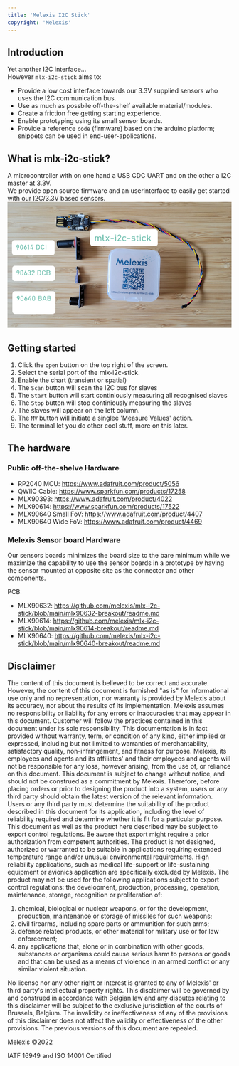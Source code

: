 ```yaml
---
title: 'Melexis I2C Stick'
copyright: 'Melexis'
---
```


## Introduction

Yet another I2C interface...  
However `mlx-i2c-stick` aims to:  
- Provide a low cost interface towards our 3.3V supplied sensors who uses the I2C communication bus.
- Use as much as possbile off-the-shelf available material/modules.
- Create a friction free getting starting experience. 
- Enable prototyping using its small sensor boards.
- Provide a reference `code` (firmware) based on the arduino platform; snippets can be used in end-user-applications.

## What is mlx-i2c-stick?

A microcontroller with on one hand a USB CDC UART and on the other a I2C master at 3.3V.  
We provide open source firmware and an userinterface to easily get started with our I2C/3.3V based sensors.
![](assets/mlx-i2c-stick-overview.png)

## Getting started

1. Click the `open` button on the top right of the screen.
1. Select the serial port of the mlx-i2c-stick.
1. Enable the chart (transient or spatial)
1. The `Scan` button will scan the I2C bus for slaves
1. The `Start` button will start continiously measuring all recognised slaves
1. The `Stop` button will stop continiously measuring the slaves
1. The slaves will appear on the left column.
1. The `MV` button will initiate a singlee 'Measure Values' action.
1. The terminal let you do other cool stuff, more on this later.

## The hardware

### Public off-the-shelve Hardware

- RP2040 MCU: https://www.adafruit.com/product/5056
- QWIIC Cable: https://www.sparkfun.com/products/17258
- MLX90393: https://www.adafruit.com/product/4022
- MLX90614: https://www.sparkfun.com/products/17522
- MLX90640 Small FoV: https://www.adafruit.com/product/4407
- MLX90640 Wide FoV: https://www.adafruit.com/product/4469

### Melexis Sensor board Hardware

Our sensors boards minimizes the board size to the bare minimum while we maximize the capability to use the sensor boards in a prototype by having the sensor mounted at opposite site as the connector and other components.

PCB:
- MLX90632: https://github.com/melexis/mlx-i2c-stick/blob/main/mlx90632-breakout/readme.md
- MLX90614: https://github.com/melexis/mlx-i2c-stick/blob/main/mlx90614-breakout/readme.md
- MLX90640: https://github.com/melexis/mlx-i2c-stick/blob/main/mlx90640-breakout/readme.md


## Disclaimer

<div class="text-light text-small">

The content of this document is believed to be correct and accurate. However, the content of this document is furnished "as is" for informational use only and no representation, nor warranty is provided by Melexis about its accuracy, nor about the results of its implementation. Melexis assumes no responsibility or liability for any errors or inaccuracies that may appear in this document. Customer will follow the practices contained in this document under its sole responsibility. This documentation is in fact provided without warranty, term, or condition of any kind, either implied or expressed, including but not limited to warranties of merchantability, satisfactory quality, non-infringement, and fitness for purpose. Melexis, its employees and agents and its affiliates' and their employees and agents will not be responsible for any loss, however arising, from the use of, or reliance on this document.
This document is subject to change without notice, and should not be construed as a commitment by Melexis. Therefore, before placing orders or prior to designing the product into a system, users or any third party should obtain the latest version of the relevant information.
Users or any third party must determine the suitability of the product described in this document for its application, including the level of reliability required and determine whether it is fit for a particular purpose.
This document as well as the product here described may be subject to export control regulations. Be aware that export might require a prior authorization from competent authorities. The product is not designed, authorized or warranted to be suitable in applications requiring extended temperature range and/or unusual environmental requirements. High reliability applications, such as medical life-support or life-sustaining equipment or avionics application are specifically excluded by Melexis. The product may not be used for the following applications subject to export control regulations: the development, production, processing, operation, maintenance, storage, recognition or proliferation of:
1. chemical, biological or nuclear weapons, or for the development, production, maintenance or storage of missiles for such weapons;
2. civil firearms, including spare parts or ammunition for such arms;
3. defense related products, or other material for military use or for law enforcement;
4. any applications that, alone or in combination with other goods, substances or organisms could cause serious harm to persons or goods and that can be used as a means of violence in an armed conflict or any similar violent situation.
 
No license nor any other right or interest is granted to any of Melexis' or third party's intellectual property rights.
This disclaimer will be governed by and construed in accordance with Belgian law and any disputes relating to this disclaimer will be subject to the exclusive jurisdiction of the courts of Brussels, Belgium.
The invalidity or ineffectiveness of any of the provisions of this disclaimer does not affect the validity or effectiveness of the other provisions. The previous versions of this document are repealed.  
</div>

Melexis ©2022

IATF 16949 and ISO 14001 Certified

